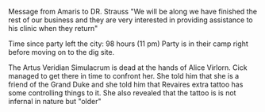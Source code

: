 Message from Amaris to DR. Strauss "We will be along we have finished the rest of our business and they are very interested in providing assistance to his clinic when they return"

Time since party left the city: 98 hours (11 pm) Party is in their camp right before moving on to the dig site.

The Artus Veridian Simulacrum is dead at the hands of Alice Virlorn.
Cick managed to get there in time to confront her.
She told him that she is a friend of the Grand Duke and she told him that Revaires extra tattoo has some controlling things to it.
She also revealed that the tattoo is is not infernal in nature but "older"